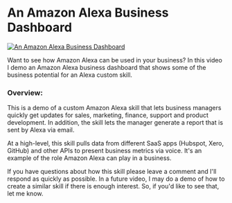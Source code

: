 # An Amazon Alexa Business Dashboard

[![An Amazon Alexa Business Dashboard](http://img.youtube.com/vi/FOZ-hLwkEKI/0.jpg)](http://www.youtube.com/watch?v=FOZ-hLwkEKI)

Want to see how Amazon Alexa can be used in your business? In this video I demo an Amazon Alexa business dashboard that shows some of the business potential for an Alexa custom skill.

### Overview:
This is a demo of a custom Amazon Alexa skill that lets business managers quickly get updates for sales, marketing, finance, support and product development. In addition, the skill lets the manager generate a report that is sent by Alexa via email.

At a high-level, this skill pulls data from different SaaS apps (Hubspot, Xero, GitHub) and other APIs to present business metrics via voice. It's an example of the role Amazon Alexa can play in a business.

If you have questions about how this skill please leave a comment and I'll respond as quickly as possible. In a future video, I may do a demo of how to create a similar skill if there is enough interest. So, if you'd like to see that, let me know.

